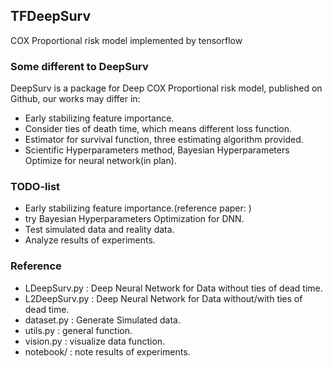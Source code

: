 ## TFDeepSurv
COX Proportional risk model implemented by tensorflow

### Some different to DeepSurv
DeepSurv is a package for Deep COX Proportional risk model, published on Github, our works may differ in:

- Early stabilizing feature importance.
- Consider ties of death time, which means different loss function.
- Estimator for survival function, three estimating algorithm provided.
- Scientific Hyperparameters method, Bayesian Hyperparameters Optimize for neural network(in plan).

### TODO-list
- Early stabilizing feature importance.(reference paper: )
- try Bayesian Hyperparameters Optimization for DNN.
- Test simulated data and reality data.
- Analyze results of experiments.

### Reference
- LDeepSurv.py : Deep Neural Network for Data without ties of dead time.
- L2DeepSurv.py : Deep Neural Network for Data without/with ties of dead time.
- dataset.py : Generate Simulated data.
- utils.py : general function.
- vision.py : visualize data function.
- notebook/ : note results of experiments.